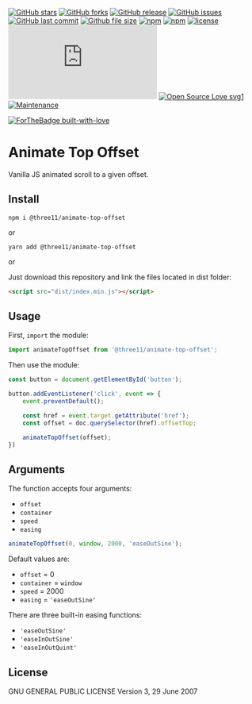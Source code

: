 [![GitHub stars](https://img.shields.io/github/stars/three11/animate-top-offset.svg?style=social&label=Stars)](https://github.com/three11/animate-top-offset)
[![GitHub forks](https://img.shields.io/github/forks/three11/animate-top-offset.svg?style=social&label=Fork)](https://github.com/three11/animate-top-offset/network#fork-destination-box)
[![GitHub release](https://img.shields.io/github/release/three11/animate-top-offset.svg)](https://github.com/three11/animate-top-offset/releases/latest)
[![GitHub issues](https://img.shields.io/github/issues/three11/animate-top-offset.svg)](https://github.com/three11/animate-top-offset/issues)
[![GitHub last commit](https://img.shields.io/github/last-commit/three11/animate-top-offset.svg)](https://github.com/three11/animate-top-offset/commits/master)
[![Github file size](https://img.shields.io/github/size/three11/animate-top-offset/dist/index.min.js.svg)](https://github.com/three11/animate-top-offset/)
[![npm](https://img.shields.io/npm/dt/@three11/animate-top-offset.svg)](https://www.npmjs.com/package/@three11/animate-top-offset)
[![npm](https://img.shields.io/npm/v/@three11/animate-top-offset.svg)](https://www.npmjs.com/package/@three11/animate-top-offset)
[![license](https://img.shields.io/github/license/three11/animate-top-offset.svg)](https://github.com/three11/animate-top-offset)
[![Analytics](https://ga-beacon.appspot.com/UA-83446952-1/github.com/three11/animate-top-offset/README.md)](https://github.com/three11/animate-top-offset/)
[![Open Source Love svg1](https://badges.frapsoft.com/os/v1/open-source.svg?v=103)](https://github.com/three11/animate-top-offset/)
[![Maintenance](https://img.shields.io/badge/Maintained%3F-yes-green.svg)](https://github.com/three11/animate-top-offset/graphs/commit-activity)

[![ForTheBadge built-with-love](https://ForTheBadge.com/images/badges/built-with-love.svg)](https://github.com/three11/)

# Animate Top Offset

Vanilla JS animated scroll to a given offset.

## Install

```console
npm i @three11/animate-top-offset
```

or

```console
yarn add @three11/animate-top-offset
```

or

Just download this repository and link the files located in dist folder:

```html
<script src="dist/index.min.js"></script>
```

## Usage

First, `import` the module:

```javascript
import animateTopOffset from '@three11/animate-top-offset';
```

Then use the module:

```javascript
const button = document.getElementById('button');

button.addEventListener('click', event => {
	event.preventDefault();

	const href = event.target.getAttribute('href');
	const offset = doc.querySelector(href).offsetTop;

	animateTopOffset(offset);
})
```

## Arguments

The function accepts four arguments:

*   `offset`
*   `container`
*   `speed`
*   `easing`

```javascript
animateTopOffset(0, window, 2000, 'easeOutSine');
```

Default values are:

*   `offset` = 0
*   `container` = `window`
*   `speed` = 2000
*   `easing` = `'easeOutSine'`

There are three built-in easing functions:

*   `'easeOutSine'`
*   `'easeInOutSine'`
*   `'easeInOutQuint'`

## License

GNU GENERAL PUBLIC LICENSE
Version 3, 29 June 2007
